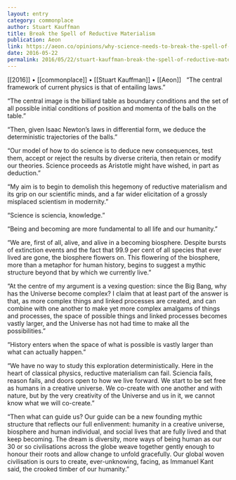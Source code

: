 ```yaml
---
layout: entry
category: commonplace
author: Stuart Kauffman
title: Break the Spell of Reductive Materialism
publication: Aeon
link: https://aeon.co/opinions/why-science-needs-to-break-the-spell-of-reductive-materialism
date: 2016-05-22
permalink: 2016/05/22/stuart-kauffman-break-the-spell-of-reductive-materialism
---
```


[[2016]] • [[commonplace]] • [[Stuart Kauffman]] • [[Aeon]]
 
“The central framework of current physics is that of entailing laws.”

“The central image is the billiard table as boundary conditions and the set of all possible initial conditions of position and momenta of the balls on the table.”

“Then, given Isaac Newton’s laws in differential form, we deduce the deterministic trajectories of the balls.”

“Our model of how to do science is to deduce new consequences, test them, accept or reject the results by diverse criteria, then retain or modify our theories. Science proceeds as Aristotle might have wished, in part as deduction.”

“My aim is to begin to demolish this hegemony of reductive materialism and its grip on our scientific minds, and a far wider elicitation of a grossly misplaced scientism in modernity.”

“Science is sciencia, knowledge.”

“Being and becoming are more fundamental to all life and our humanity.”

“We are, first of all, alive, and alive in a becoming biosphere. Despite bursts of extinction events and the fact that 99.9 per cent of all species that ever lived are gone, the biosphere flowers on. This flowering of the biosphere, more than a metaphor for human history, begins to suggest a mythic structure beyond that by which we currently live.”

“At the centre of my argument is a vexing question: since the Big Bang, why has the Universe become complex? I claim that at least part of the answer is that, as more complex things and linked processes are created, and can combine with one another to make yet more complex amalgams of things and processes, the space of possible things and linked processes becomes vastly larger, and the Universe has not had time to make all the possibilities.”

“History enters when the space of what is possible is vastly larger than what can actually happen.”

“We have no way to study this exploration deterministically. Here in the heart of classical physics, reductive materialism can fail. Sciencia fails, reason fails, and doors open to how we live forward. We start to be set free as humans in a creative universe. We co-create with one another and with nature, but by the very creativity of the Universe and us in it, we cannot know what we will co-create.”

“Then what can guide us? Our guide can be a new founding mythic structure that reflects our full enlivenment: humanity in a creative universe, biosphere and human individual, and social lives that are fully lived and that keep becoming. The dream is diversity, more ways of being human as our 30 or so civilisations across the globe weave together gently enough to honour their roots and allow change to unfold gracefully. Our global woven civilisation is ours to create, ever-unknowing, facing, as Immanuel Kant said, the crooked timber of our humanity.”

